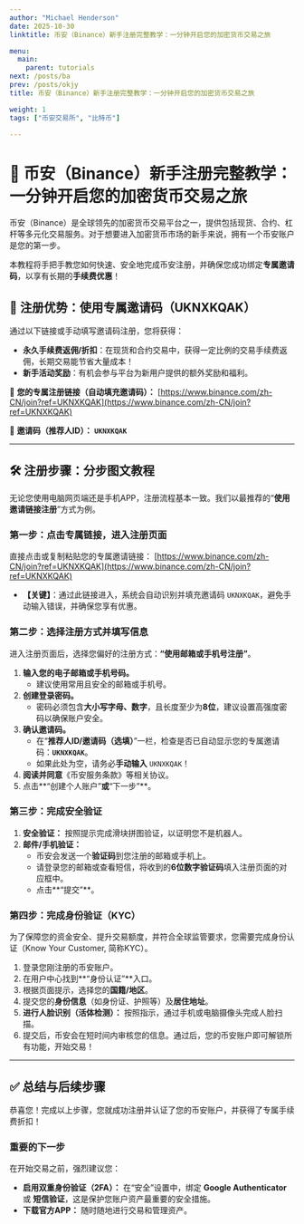 ```yaml
---
author: "Michael Henderson"
date: 2025-10-30
linktitle: 币安（Binance）新手注册完整教学：一分钟开启您的加密货币交易之旅

menu:
  main:
    parent: tutorials
next: /posts/ba
prev: /posts/okjy
title: 币安（Binance）新手注册完整教学：一分钟开启您的加密货币交易之旅

weight: 1
tags: ["币安交易所", "比特币"]

---
```

# 🚀 币安（Binance）新手注册完整教学：一分钟开启您的加密货币交易之旅

币安（Binance）是全球领先的加密货币交易平台之一，提供包括现货、合约、杠杆等多元化交易服务。对于想要进入加密货币市场的新手来说，拥有一个币安账户是您的第一步。

本教程将手把手教您如何快速、安全地完成币安注册，并确保您成功绑定**专属邀请码**，以享有长期的**手续费优惠**！

## 🌟 注册优势：使用专属邀请码（UKNXKQAK）

通过以下链接或手动填写邀请码注册，您将获得：

* **永久手续费返佣/折扣**：在现货和合约交易中，获得一定比例的交易手续费返佣，长期交易能节省大量成本！
* **新手活动奖励**：有机会参与平台为新用户提供的额外奖励和福利。

🔗 **您的专属注册链接（自动填充邀请码）：**
[https://www.binance.com/zh-CN/join?ref=UKNXKQAK](https://www.binance.com/zh-CN/join?ref=UKNXKQAK)

🔑 **邀请码（推荐人ID）：**
**`UKNXKQAK`**

---

## 🛠️ 注册步骤：分步图文教程

无论您使用电脑网页端还是手机APP，注册流程基本一致。我们以最推荐的“**使用邀请链接注册**”方式为例。

### 第一步：点击专属链接，进入注册页面

直接点击或复制粘贴您的专属邀请链接：
[https://www.binance.com/zh-CN/join?ref=UKNXKQAK](https://www.binance.com/zh-CN/join?ref=UKNXKQAK)

* **【关键】**：通过此链接进入，系统会自动识别并填充邀请码 `UKNXKQAK`，避免手动输入错误，并确保您享有优惠。

### 第二步：选择注册方式并填写信息

进入注册页面后，选择您偏好的注册方式：**“使用邮箱或手机号注册”**。

1.  **输入您的电子邮箱或手机号码。**
    * 建议使用常用且安全的邮箱或手机号。
2.  **创建登录密码。**
    * 密码必须包含**大小写字母、数字**，且长度至少为**8位**，建议设置高强度密码以确保账户安全。
3.  **确认邀请码。**
    * 在“**推荐人ID/邀请码（选填）**”一栏，检查是否已自动显示您的专属邀请码：**`UKNXKQAK`**。
    * 如果此处为空，请务必**手动输入** `UKNXKQAK`！
4.  **阅读并同意**《币安服务条款》等相关协议。
5.  点击**“创建个人账户”**或**“下一步”**。

### 第三步：完成安全验证

1.  **安全验证：** 按照提示完成滑块拼图验证，以证明您不是机器人。
2.  **邮件/手机验证：**
    * 币安会发送一个**验证码**到您注册的邮箱或手机上。
    * 请登录您的邮箱或查看短信，将收到的**6位数字验证码**填入注册页面的对应框中。
    * 点击**“提交”**。

### 第四步：完成身份验证（KYC）

为了保障您的资金安全、提升交易额度，并符合全球监管要求，您需要完成身份认证（Know Your Customer, 简称KYC）。

1.  登录您刚注册的币安账户。
2.  在用户中心找到**“身份认证”**入口。
3.  根据页面提示，选择您的**国籍/地区**。
4.  提交您的**身份信息**（如身份证、护照等）及**居住地址**。
5.  **进行人脸识别（活体检测）：** 按照指示，通过手机或电脑摄像头完成人脸扫描。
6.  提交后，币安会在短时间内审核您的信息。通过后，您的币安账户即可解锁所有功能，开始交易！

---

## ✅ 总结与后续步骤

恭喜您！完成以上步骤，您就成功注册并认证了您的币安账户，并获得了专属手续费折扣！

### 重要的下一步

在开始交易之前，强烈建议您：

* **启用双重身份验证（2FA）：** 在“安全”设置中，绑定 **Google Authenticator** 或 **短信验证**，这是保护您账户资产最重要的安全措施。
* **下载官方APP：** 随时随地进行交易和管理资产。